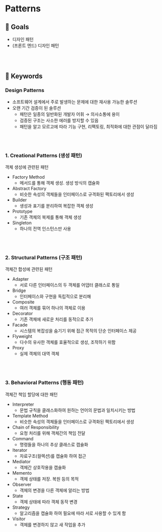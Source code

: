 # Patterns

## 🎯 Goals

- 디자인 패턴
- (프론트 엔드) 디자인 패턴

<br />
<br />

## 🔎 Keywords

### Design Patterns

- 소프트웨어 설계에서 주로 발생하는 문제에 대한 재사용 가능한 솔루션
- 오랜 기간 검증이 된 솔루션
  - 패턴은 일종의 일반화된 개발자 어휘 → 의사소통에 용이
  - 검증된 구조는 사소한 에러를 방지할 수 있음
  - 패턴을 알고 모르고에 따라 기능 구현, 리팩토링, 최적화에 대한 관점이 달라짐

<br />
<br />

### 1. Creational Patterns (생성 패턴)

객체 생성에 관련된 패턴

- Factory Method
  - 메서드를 통해 객체 생성. 생성 방식의 캡슐화
- Abstract Factory
  - 비슷한 속성의 객체들을 인터페이스로 규격화된 팩토리에서 생성
- Builder
  - 생성과 표기를 분리하여 복잡한 객체 생성
- Prototype
  - 기존 객체의 복제를 통해 객체 생성
- Singleton
  - 하나의 전역 인스턴스만 사용

<br />
<br />

### 2. Structural Patterns (구조 패턴)

객체간 합성에 관련된 패턴

- Adapter
  - 서로 다른 인터페이스의 두 객체를 어댑터 클래스로 통일
- Bridge
  - 인터페이스와 구현을 독립적으로 분리해
- Composite
  - 여러 객체를 묶어 하나의 객체로 이용
- Decorator
  - 기존 객체에 새로운 처리를 동적으로 추가
- Facade
  - 시스템의 복잡성을 숨기기 위해 접근 목적의 단순 인터페이스 제공
- Flyweight
  - 다수의 유사한 객체를 효율적으로 생성, 조작하기 위함
- Proxy
  - 실제 객체의 대역 객체

<br />
<br />

### 3. Behavioral Patterns (행동 패턴)

객체간 책임 할당에 대한 패턴

- Interpreter
  - 문법 규칙을 클래스화하여 원하는 언어의 문법과 일치시키는 방법
- Template Method
  - 비슷한 속성의 객체들을 인터페이스로 규격화된 팩토리에서 생성
- Chain of Responsibility
  - 요청 처리를 위해 객체간의 책임 전달
- Command
  - 명령들을 하나의 추상 클래스로 캡슐화
- Iterator
  - 자료구조(컬렉션)를 캡슐화 하여 접근
- Mediator
  - 객체간 상호작용을 캡슐화
- Memento
  - 객체 상태를 저장. 복원 등의 목적
- Observer
  - 객체의 변경을 다른 객체에 알리는 방법
- State
  - 객체 상태에 따라 객체 동작 변경
- Strategy
  - 알고리즘을 캡슐화 하여 필요에 따라 서로 사용할 수 있게 함
- Visitor
  - 객체를 변경하지 않고 새 작업을 추가
